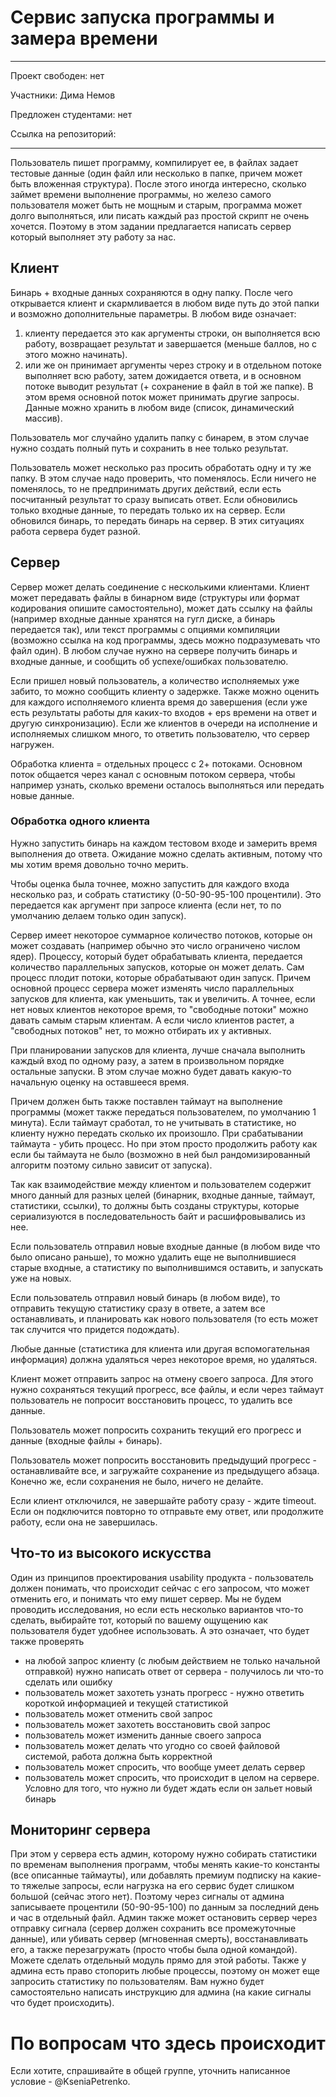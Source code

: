 # Сервис запуска программы и замера времени

---

Проект свободен: нет

Участники: Дима Немов

Предложен студентами: нет

Ссылка на репозиторий:

---

Пользователь пишет программу, компилирует ее, в файлах задает тестовые данные (один файл или несколько в папке, причем может быть вложенная структура). После этого иногда интересно, сколько займет времени выполнение программы, но железо самого пользователя может быть не мощным и старым, программа может долго выполняться, или писать каждый раз простой скрипт не очень хочется. Поэтому в этом задании предлагается написать сервер который выполняет эту работу за нас.

## Клиент

Бинарь + входные данных сохраняются в одну папку. После чего открывается клиент и скармливается в любом виде путь до этой папки и возможно дополнительные параметры. В любом виде означает:
1. клиенту передается это как аргументы строки, он выполняется всю работу, возвращает результат и завершается (меньше баллов, но с этого можно начинать).
2. или же он принимает аргументы через строку и в отдельном потоке выполняет всю работу, затем дожидается ответа, и в основном потоке выводит результат (+ сохранение в файл в той же папке). В этом время основной поток может принимать другие запросы. Данные можно хранить в любом виде (список, динамический массив).

Пользователь мог случайно удалить папку с бинарем, в этом случае нужно создать полный путь и сохранить в нее только результат.

Пользователь может несколько раз просить обработать одну и ту же папку. В этом случае надо проверить, что поменялось. Если ничего не поменялось, то не предпринимать других действий, если есть посчитанный результат то сразу выписать ответ. Если обновились только входные данные, то передать только их на сервер. Если обновился бинарь, то передать бинарь на сервер. В этих ситуациях работа сервера будет разной.

## Сервер

Сервер может делать соединение с несколькими клиентами. Клиент может передавать файлы в бинарном виде (структуры или формат кодирования опишите самостоятельно), может дать ссылку на файлы (например входные данные хранятся на гугл диске, а бинарь передается так), или текст программы с опциями компиляции (возможно ссылка на код программы, здесь можно подразумевать что файл один). В любом случае нужно на сервере получить бинарь и входные данные, и сообщить об успехе/ошибках пользователю.

Если пришел новый пользователь, а количество исполняемых уже забито, то можно сообщить клиенту о задержке. Также можно оценить для каждого исполняемого клиента время до завершения (если уже есть результаты работы для каких-то входов + eps времени на ответ и другую синхронизацию). Если же клиентов в очереди на исполнение и исполняемых слишком много, то ответить пользователю, что сервер нагружен.

Обработка клиента = отдельных процесс с 2+ потоками. Основном поток общается через канал c основным потоком сервера, чтобы например узнать, сколько времени осталось выполняться или передать новые данные.

### Обработка одного клиента

Нужно запустить бинарь на каждом тестовом входе и замерить время выполнения до ответа. Ожидание можно сделать активным, потому что мы хотим время довольно точно мерить.

Чтобы оценка была точнее, можно запустить для каждого входа несколько раз, и собрать статистику (0-50-90-95-100 процентили). Это передается как аргумент при запросе клиента (если нет, то по умолчанию делаем только один запуск).

Сервер имеет некоторое суммарное количество потоков, которые он может создавать (например обычно это число ограничено числом ядер). Процессу, который будет обрабатывать клиента, передается количество параллельных запусков, которые он может делать. Сам процесс плодит потоки, которые обрабатывают один запуск. Причем основной процесс сервера может изменять число параллельных запусков для клиента, как уменьшить, так и увеличить. А точнее, если нет новых клиентов некоторое время, то "свободные потоки" можно давать самым старым клиентам. А если число клиентов растет, а "свободных потоков" нет, то можно отбирать их у активных.

При планировании запусков для клиента, лучше сначала выполнить каждый вход по одному разу, а затем в произвольном порядке остальные запуски. В этом случае можно будет давать какую-то начальную оценку на оставшееся время.

Причем должен быть также поставлен таймаут на выполнение программы (может также передаться пользователем, по умолчанию 1 минута). Если таймаут сработал, то не учитывать в статистике, но клиенту нужно передать сколько их произошло. При срабатывании таймаута - убить процесс. Но при этом просто продолжить работу как если бы таймаута не было (возможно в ней был рандомизированный алгоритм поэтому сильно зависит от запуска).

Так как взаимодействие между клиентом и пользователем содержит много данный для разных целей (бинарник, входные данные, таймаут, статистики, ссылки), то должны быть созданы структуры, которые сериализуются в последовательность байт и расшифровывались из нее.

Если пользователь отправил новые входные данные (в любом виде что было описано раньше), то можно удалить еще не выполнившиеся старые входные, а статистику по выполнившимся оставить, и запускать уже на новых.

Если пользователь отправил новый бинарь (в любом виде), то отправить текущую статистику сразу в ответе, а затем все останавливать, и планировать как нового пользователя (то есть может так случится что придется подождать).

Любые данные (статистика для клиента или другая вспомогательная информация) должна удаляться через некоторое время, но удаляться.

Клиент может отправить запрос на отмену своего запроса. Для этого нужно сохраняться текущий прогресс, все файлы, и если через таймаут пользователь не попросит восстановить процесс, то удалить все данные.

Пользователь может попросить сохранить текущий его прогресс и данные (входные файлы + бинарь).

Пользователь может попросить восстановить предыдущий прогресс - останавливайте все, и загружайте сохранение из предыдущего абзаца. Конечно же, если сохранения не было, ничего не делайте.

Если клиент отключился, не завершайте работу сразу - ждите timeout. Если он подключится повторно то отправьте ему ответ, или продолжите работу, если она не завершилась.

## Что-то из высокого искусства

Один из принципов проектирования usability продукта - пользователь должен понимать, что происходит сейчас с его запросом, что может отменить его, и понимать что ему пишет сервер. Мы не будем проводить исследования, но если есть несколько вариантов что-то сделать, выбирайте тот, который по вашему ощущению как пользователя будет удобнее использовать. А это означает, что будет также проверять

- на любой запрос клиенту (с любым действием не только начальной отправкой) нужно написать ответ от сервера - получилось ли что-то сделать или ошибку
- пользователь может захотеть узнать прогресс - нужно ответить короткой информацией и текущей статистикой
- пользователь может отменить свой запрос
- пользователь может захотеть восстановить свой запрос
- пользователь может изменить данные своего запроса
- пользователь может делать что угодно со своей файловой системой, работа должна быть корректной
- пользователь может спросить, что вообще умеет делать сервер
- пользователь может спросить, что происходит в целом на сервере. Условно для того, что нужно ли будет ждать если он зальет новый бинарь

## Мониторинг сервера

При этом у сервера есть админ, которому нужно собирать статистики по временам выполнения программ, чтобы менять какие-то константы (все описанные таймауты), или добавлять премиум подписку на какие-то тяжелые запросы, если нагрузка на его сервис будет слишком большой (сейчас этого нет). Поэтому через сигналы от админа записываете процентили (50-90-95-100) по данным за последний день и час в отдельный файл. Админ также может остановить сервер через отправку сигнала (сервер должен сохранить все промежуточные данные), или убивать сервер (мгновенная смерть), восстанавливать его, а также перезагружать (просто чтобы была одной командой). Можете сделать отдельный модуль прямо для этой работы. Также у админа есть право стопорить любые процессы, поэтому он может еще запросить статистику по пользователям. Вам нужно будет самостоятельно написать инструкцию для админа (на какие сигналы что будет происходить).

# По вопросам что здесь происходит

Если хотите, спрашивайте в общей группе, уточнить написанное условие - @KseniaPetrenko.

